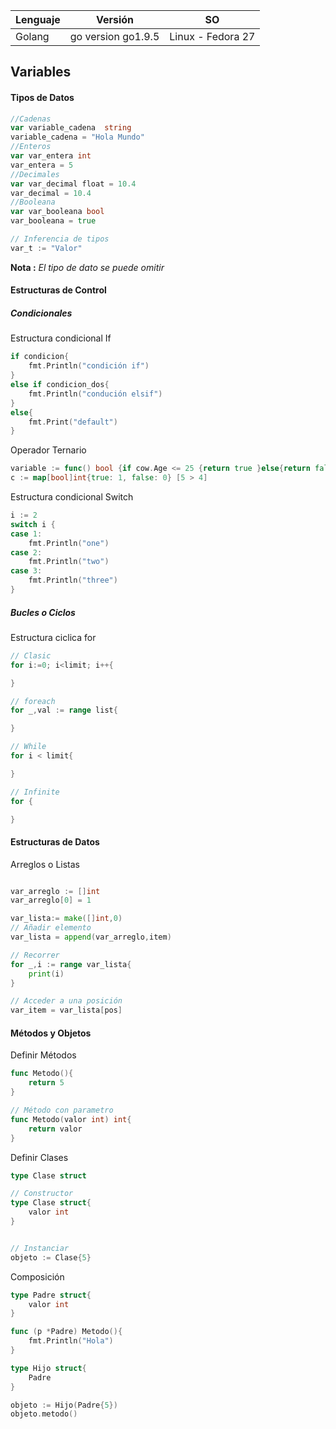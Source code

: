 | Lenguaje | Versión              | SO                |
| -------- | --------------       | ----------------- |
| Golang   | go version go1.9.5   | Linux - Fedora 27 |


## Variables
#### Tipos de Datos
```go
//Cadenas
var variable_cadena  string 
variable_cadena = "Hola Mundo"
//Enteros
var var_entera int
var_entera = 5
//Decimales
var var_decimal float = 10.4
var_decimal = 10.4
//Booleana
var var_booleana bool
var_booleana = true

// Inferencia de tipos
var_t := "Valor"
```
**Nota :** *El tipo de dato se puede omitir* 

#### Estructuras de Control

##### Condicionales
Estructura condicional If
```go
if condicion{
    fmt.Println("condición if")
}
else if condicion_dos{
    fmt.Println("condución elsif")
}
else{
    fmt.Print("default")
}
```

Operador Ternario
```go
variable := func() bool {if cow.Age <= 25 {return true }else{return false}}()
c := map[bool]int{true: 1, false: 0} [5 > 4]
```

Estructura condicional Switch
```go
i := 2
switch i {
case 1:
    fmt.Println("one")
case 2:
    fmt.Println("two")
case 3:
    fmt.Println("three")
}
```

##### Bucles o Ciclos
Estructura ciclica for

```go
// Clasic
for i:=0; i<limit; i++{

}

// foreach
for _,val := range list{

}

// While
for i < limit{

}

// Infinite
for {

}

```

#### Estructuras de Datos
Arreglos o Listas
```go

var_arreglo := []int
var_arreglo[0] = 1

var_lista:= make([]int,0)
// Añadir elemento
var_lista = append(var_arreglo,item)

// Recorrer
for _,i := range var_lista{
    print(i)
}

// Acceder a una posición
var_item = var_lista[pos]
```
#### Métodos y Objetos
Definir Métodos
```go
func Metodo(){
    return 5
}

// Método con parametro
func Metodo(valor int) int{
    return valor
}
```

Definir Clases
```go
type Clase struct

// Constructor
type Clase struct{
    valor int
}


// Instanciar
objeto := Clase{5}
```

Composición
```go
type Padre struct{
    valor int
}

func (p *Padre) Metodo(){
    fmt.Println("Hola")
}

type Hijo struct{
    Padre
}

objeto := Hijo(Padre{5})
objeto.metodo()
```